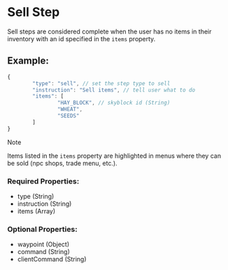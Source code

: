 # Sell Step
Sell steps are considered complete when the user has no items in their inventory with an id specified in the ``items`` property.

## Example:
```js
{
        "type": "sell", // set the step type to sell
        "instruction": "Sell items", // tell user what to do
        "items": [
                "HAY_BLOCK", // skyblock id (String)
                "WHEAT",
                "SEEDS"
        ]
}
```
> [!NOTE]
> Items listed in the ``items`` property are highlighted in menus where they can be sold (npc shops, trade menu, etc.).

### Required Properties:
- type (String)
- instruction (String)
- items (Array)

### Optional Properties:
- waypoint (Object)
- command (String)
- clientCommand (String)
